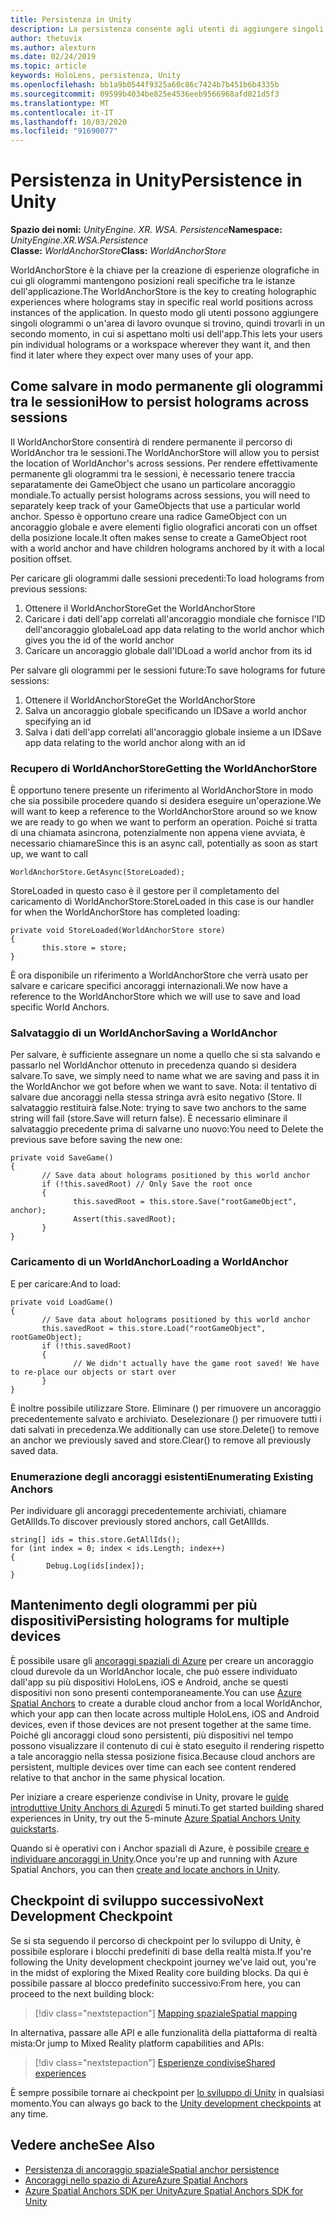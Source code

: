 ```yaml
---
title: Persistenza in Unity
description: La persistenza consente agli utenti di aggiungere singoli ologrammi o un'area di lavoro ovunque si trovino, quindi trovarli in un secondo momento, in cui si aspettano per molti usi dell'app.
author: thetuvix
ms.author: alexturn
ms.date: 02/24/2019
ms.topic: article
keywords: HoloLens, persistenza, Unity
ms.openlocfilehash: bb1a9b0544f9325a60c86c7424b7b451b6b4335b
ms.sourcegitcommit: 09599b4034be825e4536eeb9566968afd021d5f3
ms.translationtype: MT
ms.contentlocale: it-IT
ms.lasthandoff: 10/03/2020
ms.locfileid: "91690077"
---
```

# <a name="persistence-in-unity"></a><span data-ttu-id="fc00f-104">Persistenza in Unity</span><span class="sxs-lookup"><span data-stu-id="fc00f-104">Persistence in Unity</span></span>

<span data-ttu-id="fc00f-105">**Spazio dei nomi:** *UnityEngine. XR. WSA. Persistence*</span><span class="sxs-lookup"><span data-stu-id="fc00f-105">**Namespace:** *UnityEngine.XR.WSA.Persistence*</span></span><br>
<span data-ttu-id="fc00f-106">**Classe:** *WorldAnchorStore*</span><span class="sxs-lookup"><span data-stu-id="fc00f-106">**Class:** *WorldAnchorStore*</span></span>

<span data-ttu-id="fc00f-107">WorldAnchorStore è la chiave per la creazione di esperienze olografiche in cui gli ologrammi mantengono posizioni reali specifiche tra le istanze dell'applicazione.</span><span class="sxs-lookup"><span data-stu-id="fc00f-107">The WorldAnchorStore is the key to creating holographic experiences where holograms stay in specific real world positions across instances of the application.</span></span> <span data-ttu-id="fc00f-108">In questo modo gli utenti possono aggiungere singoli ologrammi o un'area di lavoro ovunque si trovino, quindi trovarli in un secondo momento, in cui si aspettano molti usi dell'app.</span><span class="sxs-lookup"><span data-stu-id="fc00f-108">This lets your users pin individual holograms or a workspace wherever they want it, and then find it later where they expect over many uses of your app.</span></span>

## <a name="how-to-persist-holograms-across-sessions"></a><span data-ttu-id="fc00f-109">Come salvare in modo permanente gli ologrammi tra le sessioni</span><span class="sxs-lookup"><span data-stu-id="fc00f-109">How to persist holograms across sessions</span></span>

<span data-ttu-id="fc00f-110">Il WorldAnchorStore consentirà di rendere permanente il percorso di WorldAnchor tra le sessioni.</span><span class="sxs-lookup"><span data-stu-id="fc00f-110">The WorldAnchorStore will allow you to persist the location of WorldAnchor's across sessions.</span></span> <span data-ttu-id="fc00f-111">Per rendere effettivamente permanente gli ologrammi tra le sessioni, è necessario tenere traccia separatamente dei GameObject che usano un particolare ancoraggio mondiale.</span><span class="sxs-lookup"><span data-stu-id="fc00f-111">To actually persist holograms across sessions, you will need to separately keep track of your GameObjects that use a particular world anchor.</span></span> <span data-ttu-id="fc00f-112">Spesso è opportuno creare una radice GameObject con un ancoraggio globale e avere elementi figlio olografici ancorati con un offset della posizione locale.</span><span class="sxs-lookup"><span data-stu-id="fc00f-112">It often makes sense to create a GameObject root with a world anchor and have children holograms anchored by it with a local position offset.</span></span>

<span data-ttu-id="fc00f-113">Per caricare gli ologrammi dalle sessioni precedenti:</span><span class="sxs-lookup"><span data-stu-id="fc00f-113">To load holograms from previous sessions:</span></span>
1. <span data-ttu-id="fc00f-114">Ottenere il WorldAnchorStore</span><span class="sxs-lookup"><span data-stu-id="fc00f-114">Get the WorldAnchorStore</span></span>
2. <span data-ttu-id="fc00f-115">Caricare i dati dell'app correlati all'ancoraggio mondiale che fornisce l'ID dell'ancoraggio globale</span><span class="sxs-lookup"><span data-stu-id="fc00f-115">Load app data relating to the world anchor which gives you the id of the world anchor</span></span>
3. <span data-ttu-id="fc00f-116">Caricare un ancoraggio globale dall'ID</span><span class="sxs-lookup"><span data-stu-id="fc00f-116">Load a world anchor from its id</span></span>

<span data-ttu-id="fc00f-117">Per salvare gli ologrammi per le sessioni future:</span><span class="sxs-lookup"><span data-stu-id="fc00f-117">To save holograms for future sessions:</span></span>
1. <span data-ttu-id="fc00f-118">Ottenere il WorldAnchorStore</span><span class="sxs-lookup"><span data-stu-id="fc00f-118">Get the WorldAnchorStore</span></span>
2. <span data-ttu-id="fc00f-119">Salva un ancoraggio globale specificando un ID</span><span class="sxs-lookup"><span data-stu-id="fc00f-119">Save a world anchor specifying an id</span></span>
3. <span data-ttu-id="fc00f-120">Salva i dati dell'app correlati all'ancoraggio globale insieme a un ID</span><span class="sxs-lookup"><span data-stu-id="fc00f-120">Save app data relating to the world anchor along with an id</span></span>

### <a name="getting-the-worldanchorstore"></a><span data-ttu-id="fc00f-121">Recupero di WorldAnchorStore</span><span class="sxs-lookup"><span data-stu-id="fc00f-121">Getting the WorldAnchorStore</span></span>

<span data-ttu-id="fc00f-122">È opportuno tenere presente un riferimento al WorldAnchorStore in modo che sia possibile procedere quando si desidera eseguire un'operazione.</span><span class="sxs-lookup"><span data-stu-id="fc00f-122">We will want to keep a reference to the WorldAnchorStore around so we know we are ready to go when we want to perform an operation.</span></span> <span data-ttu-id="fc00f-123">Poiché si tratta di una chiamata asincrona, potenzialmente non appena viene avviata, è necessario chiamare</span><span class="sxs-lookup"><span data-stu-id="fc00f-123">Since this is an async call, potentially as soon as start up, we want to call</span></span>

```
WorldAnchorStore.GetAsync(StoreLoaded);
```

<span data-ttu-id="fc00f-124">StoreLoaded in questo caso è il gestore per il completamento del caricamento di WorldAnchorStore:</span><span class="sxs-lookup"><span data-stu-id="fc00f-124">StoreLoaded in this case is our handler for when the WorldAnchorStore has completed loading:</span></span>

```
private void StoreLoaded(WorldAnchorStore store)
{
       this.store = store;
}
```

<span data-ttu-id="fc00f-125">È ora disponibile un riferimento a WorldAnchorStore che verrà usato per salvare e caricare specifici ancoraggi internazionali.</span><span class="sxs-lookup"><span data-stu-id="fc00f-125">We now have a reference to the WorldAnchorStore which we will use to save and load specific World Anchors.</span></span>

### <a name="saving-a-worldanchor"></a><span data-ttu-id="fc00f-126">Salvataggio di un WorldAnchor</span><span class="sxs-lookup"><span data-stu-id="fc00f-126">Saving a WorldAnchor</span></span>

<span data-ttu-id="fc00f-127">Per salvare, è sufficiente assegnare un nome a quello che si sta salvando e passarlo nel WorldAnchor ottenuto in precedenza quando si desidera salvare.</span><span class="sxs-lookup"><span data-stu-id="fc00f-127">To save, we simply need to name what we are saving and pass it in the WorldAnchor we got before when we want to save.</span></span> <span data-ttu-id="fc00f-128">Nota: il tentativo di salvare due ancoraggi nella stessa stringa avrà esito negativo (Store. Il salvataggio restituirà false.</span><span class="sxs-lookup"><span data-stu-id="fc00f-128">Note: trying to save two anchors to the same string will fail (store.Save will return false).</span></span> <span data-ttu-id="fc00f-129">È necessario eliminare il salvataggio precedente prima di salvarne uno nuovo:</span><span class="sxs-lookup"><span data-stu-id="fc00f-129">You need to Delete the previous save before saving the new one:</span></span>

```
private void SaveGame()
{
       // Save data about holograms positioned by this world anchor
       if (!this.savedRoot) // Only Save the root once
       {
              this.savedRoot = this.store.Save("rootGameObject", anchor);
              Assert(this.savedRoot);
       }
}
```

### <a name="loading-a-worldanchor"></a><span data-ttu-id="fc00f-130">Caricamento di un WorldAnchor</span><span class="sxs-lookup"><span data-stu-id="fc00f-130">Loading a WorldAnchor</span></span>

<span data-ttu-id="fc00f-131">E per caricare:</span><span class="sxs-lookup"><span data-stu-id="fc00f-131">And to load:</span></span>

```
private void LoadGame()
{
       // Save data about holograms positioned by this world anchor
       this.savedRoot = this.store.Load("rootGameObject", rootGameObject);
       if (!this.savedRoot)
       {
              // We didn't actually have the game root saved! We have to re-place our objects or start over
       }
}
```

<span data-ttu-id="fc00f-132">È inoltre possibile utilizzare Store. Eliminare () per rimuovere un ancoraggio precedentemente salvato e archiviato. Deselezionare () per rimuovere tutti i dati salvati in precedenza.</span><span class="sxs-lookup"><span data-stu-id="fc00f-132">We additionally can use store.Delete() to remove an anchor we previously saved and store.Clear() to remove all previously saved data.</span></span>

### <a name="enumerating-existing-anchors"></a><span data-ttu-id="fc00f-133">Enumerazione degli ancoraggi esistenti</span><span class="sxs-lookup"><span data-stu-id="fc00f-133">Enumerating Existing Anchors</span></span>

<span data-ttu-id="fc00f-134">Per individuare gli ancoraggi precedentemente archiviati, chiamare GetAllIds.</span><span class="sxs-lookup"><span data-stu-id="fc00f-134">To discover previously stored anchors, call GetAllIds.</span></span>

```
string[] ids = this.store.GetAllIds();
for (int index = 0; index < ids.Length; index++)
{
        Debug.Log(ids[index]);
}
```

## <a name="persisting-holograms-for-multiple-devices"></a><span data-ttu-id="fc00f-135">Mantenimento degli ologrammi per più dispositivi</span><span class="sxs-lookup"><span data-stu-id="fc00f-135">Persisting holograms for multiple devices</span></span>

<span data-ttu-id="fc00f-136">È possibile usare gli <a href="https://docs.microsoft.com/azure/spatial-anchors/overview" target="_blank">ancoraggi spaziali di Azure</a> per creare un ancoraggio cloud durevole da un WorldAnchor locale, che può essere individuato dall'app su più dispositivi HoloLens, iOS e Android, anche se questi dispositivi non sono presenti contemporaneamente.</span><span class="sxs-lookup"><span data-stu-id="fc00f-136">You can use <a href="https://docs.microsoft.com/azure/spatial-anchors/overview" target="_blank">Azure Spatial Anchors</a> to create a durable cloud anchor from a local WorldAnchor, which your app can then locate across multiple HoloLens, iOS and Android devices, even if those devices are not present together at the same time.</span></span>  <span data-ttu-id="fc00f-137">Poiché gli ancoraggi cloud sono persistenti, più dispositivi nel tempo possono visualizzare il contenuto di cui è stato eseguito il rendering rispetto a tale ancoraggio nella stessa posizione fisica.</span><span class="sxs-lookup"><span data-stu-id="fc00f-137">Because cloud anchors are persistent, multiple devices over time can each see content rendered relative to that anchor in the same physical location.</span></span>

<span data-ttu-id="fc00f-138">Per iniziare a creare esperienze condivise in Unity, provare le <a href="https://docs.microsoft.com/azure/spatial-anchors/unity-overview" target="_blank">guide introduttive Unity Anchors di Azure</a>di 5 minuti.</span><span class="sxs-lookup"><span data-stu-id="fc00f-138">To get started building shared experiences in Unity, try out the 5-minute <a href="https://docs.microsoft.com/azure/spatial-anchors/unity-overview" target="_blank">Azure Spatial Anchors Unity quickstarts</a>.</span></span>

<span data-ttu-id="fc00f-139">Quando si è operativi con i Anchor spaziali di Azure, è possibile <a href="https://docs.microsoft.com/azure/spatial-anchors/concepts/create-locate-anchors-unity" target="_blank">creare e individuare ancoraggi in Unity</a>.</span><span class="sxs-lookup"><span data-stu-id="fc00f-139">Once you're up and running with Azure Spatial Anchors, you can then <a href="https://docs.microsoft.com/azure/spatial-anchors/concepts/create-locate-anchors-unity" target="_blank">create and locate anchors in Unity</a>.</span></span>

## <a name="next-development-checkpoint"></a><span data-ttu-id="fc00f-140">Checkpoint di sviluppo successivo</span><span class="sxs-lookup"><span data-stu-id="fc00f-140">Next Development Checkpoint</span></span>

<span data-ttu-id="fc00f-141">Se si sta seguendo il percorso di checkpoint per lo sviluppo di Unity, è possibile esplorare i blocchi predefiniti di base della realtà mista.</span><span class="sxs-lookup"><span data-stu-id="fc00f-141">If you're following the Unity development checkpoint journey we've laid out, you're in the midst of exploring the Mixed Reality core building blocks.</span></span> <span data-ttu-id="fc00f-142">Da qui è possibile passare al blocco predefinito successivo:</span><span class="sxs-lookup"><span data-stu-id="fc00f-142">From here, you can proceed to the next building block:</span></span>

> [!div class="nextstepaction"]
> [<span data-ttu-id="fc00f-143">Mapping spaziale</span><span class="sxs-lookup"><span data-stu-id="fc00f-143">Spatial mapping</span></span>](spatial-mapping-in-unity.md)

<span data-ttu-id="fc00f-144">In alternativa, passare alle API e alle funzionalità della piattaforma di realtà mista:</span><span class="sxs-lookup"><span data-stu-id="fc00f-144">Or jump to Mixed Reality platform capabilities and APIs:</span></span>

> [!div class="nextstepaction"]
> [<span data-ttu-id="fc00f-145">Esperienze condivise</span><span class="sxs-lookup"><span data-stu-id="fc00f-145">Shared experiences</span></span>](shared-experiences-in-unity.md)

<span data-ttu-id="fc00f-146">È sempre possibile tornare ai checkpoint per [lo sviluppo di Unity](unity-development-overview.md#2-core-building-blocks) in qualsiasi momento.</span><span class="sxs-lookup"><span data-stu-id="fc00f-146">You can always go back to the [Unity development checkpoints](unity-development-overview.md#2-core-building-blocks) at any time.</span></span>

## <a name="see-also"></a><span data-ttu-id="fc00f-147">Vedere anche</span><span class="sxs-lookup"><span data-stu-id="fc00f-147">See Also</span></span>
* [<span data-ttu-id="fc00f-148">Persistenza di ancoraggio spaziale</span><span class="sxs-lookup"><span data-stu-id="fc00f-148">Spatial anchor persistence</span></span>](../../design/coordinate-systems.md#spatial-anchor-persistence)
* <span data-ttu-id="fc00f-149"><a href="https://docs.microsoft.com/azure/spatial-anchors" target="_blank">Ancoraggi nello spazio di Azure</a></span><span class="sxs-lookup"><span data-stu-id="fc00f-149"><a href="https://docs.microsoft.com/azure/spatial-anchors" target="_blank">Azure Spatial Anchors</a></span></span>
* <span data-ttu-id="fc00f-150"><a href="https://docs.microsoft.com/dotnet/api/Microsoft.Azure.SpatialAnchors" target="_blank">Azure Spatial Anchors SDK per Unity</a></span><span class="sxs-lookup"><span data-stu-id="fc00f-150"><a href="https://docs.microsoft.com/dotnet/api/Microsoft.Azure.SpatialAnchors" target="_blank">Azure Spatial Anchors SDK for Unity</a></span></span>
